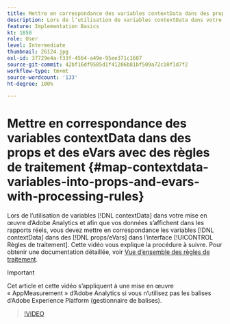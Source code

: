 ```yaml
---
title: Mettre en correspondance des variables contextData dans des props et des eVars avec des règles de traitement
description: Lors de lʼutilisation de variables contextData dans votre mise en œuvre dʼAdobe Analytics et afin que vos données sʼaffichent dans les rapports réels, vous devez mettre en correspondance les variables contextData dans des props/eVars dans lʼinterface Règles de traitement. Cette vidéo vous explique la procédure à suivre.
feature: Implementation Basics
kt: 1850
role: User
level: Intermediate
thumbnail: 26124.jpg
exl-id: 37729e4a-f33f-4564-a49e-95ee371c1687
source-git-commit: 42bf16df9585d1f41206b81bf509a72c10f1d7f2
workflow-type: tm+mt
source-wordcount: '133'
ht-degree: 100%

---
```


# Mettre en correspondance des variables contextData dans des props et des eVars avec des règles de traitement {#map-contextdata-variables-into-props-and-evars-with-processing-rules}

Lors de lʼutilisation de variables [!DNL contextData] dans votre mise en œuvre dʼAdobe Analytics et afin que vos données sʼaffichent dans les rapports réels, vous devez mettre en correspondance les variables [!DNL contextData] dans des [!DNL props/eVars] dans lʼinterface [!UICONTROL Règles de traitement]. Cette vidéo vous explique la procédure à suivre. Pour obtenir une documentation détaillée, voir [Vue d’ensemble des règles de traitement](https://experienceleague.adobe.com/docs/analytics/admin/admin-tools/manage-report-suites/edit-report-suite/report-suite-general/c-processing-rules/processing-rules.html?lang=fr).

>[!IMPORTANT]
>
>Cet article et cette vidéo s’appliquent à une mise en œuvre « AppMeasurement » d’Adobe Analytics si vous n’utilisez pas les balises d’Adobe Experience Platform (gestionnaire de balises).


>[!VIDEO](https://video.tv.adobe.com/v/26124/?quality=12&learn=on)

